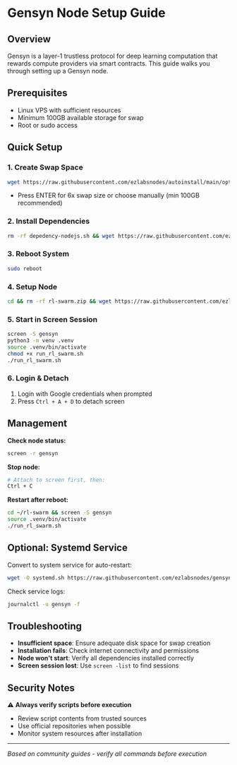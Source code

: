 # Gensyn Node Setup Guide

## Overview
Gensyn is a layer-1 trustless protocol for deep learning computation that rewards compute providers via smart contracts. This guide walks you through setting up a Gensyn node.

## Prerequisites
- Linux VPS with sufficient resources
- Minimum 100GB available storage for swap
- Root or sudo access

## Quick Setup

### 1. Create Swap Space
```bash
wget https://raw.githubusercontent.com/ezlabsnodes/autoinstall/main/optimize2.sh && chmod +x optimize2.sh && sudo ./optimize2.sh
```
- Press ENTER for 6x swap size or choose manually (min 100GB recommended)

### 2. Install Dependencies
```bash
rm -rf depedency-nodejs.sh && wget https://raw.githubusercontent.com/ezlabsnodes/autoinstall/main/depedency-nodejs.sh && chmod +x depedency-nodejs.sh && sudo ./depedency-nodejs.sh
```

### 3. Reboot System
```bash
sudo reboot
```

### 4. Setup Node
```bash
cd && rm -rf rl-swarm.zip && wget https://raw.githubusercontent.com/ezlabsnodes/gensyn/main/rl-swarm.zip && unzip rl-swarm.zip && cd rl-swarm
```

### 5. Start in Screen Session
```bash
screen -S gensyn
python3 -m venv .venv
source .venv/bin/activate
chmod +x run_rl_swarm.sh
./run_rl_swarm.sh
```

### 6. Login & Detach
1. Login with Google credentials when prompted
2. Press `Ctrl + A + D` to detach screen

## Management

**Check node status:**
```bash
screen -r gensyn
```

**Stop node:**
```bash
# Attach to screen first, then:
Ctrl + C
```

**Restart after reboot:**
```bash
cd ~/rl-swarm && screen -S gensyn
source .venv/bin/activate
./run_rl_swarm.sh
```

## Optional: Systemd Service

Convert to system service for auto-restart:
```bash
wget -O systemd.sh https://raw.githubusercontent.com/ezlabsnodes/gensyn/main/systemd.sh && chmod +x systemd.sh && ./systemd.sh
```

Check service logs:
```bash
journalctl -u gensyn -f
```

## Troubleshooting

- **Insufficient space**: Ensure adequate disk space for swap creation
- **Installation fails**: Check internet connectivity and permissions
- **Node won't start**: Verify all dependencies installed correctly
- **Screen session lost**: Use `screen -list` to find sessions

## Security Notes

⚠️ **Always verify scripts before execution**
- Review script contents from trusted sources
- Use official repositories when possible
- Monitor system resources after installation

---
*Based on community guides - verify all commands before execution*
